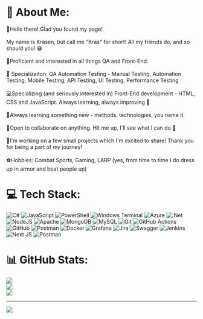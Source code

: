 # 💫 About Me:
👋Hello there! Glad you found my page!<br><br>My name is Krasen, but call me "Kras" for short! All my friends do, and so should you! 😁<br><br>🧠Proficient and interested in all things QA and Front-End:<br><br>🧪 Specializaiton: QA Automation Testing - Manual Testing, Automation Testing, Mobile Testing, API Testing, UI Testing, Performance Testing<br><br>💻Specializing (and seriously interested in) Front-End development - HTML, CSS and JavaScript. Always learning, always improving 🚀<br><br>🚀Always learning something new - methods, technologies, you name it.<br><br>🤝Open to collaborate on anything. Hit me up, I'll see what I can do 💪<br><br>🌱I'm working on a few small projects which I'm excited to share! Thank you for being a part of my journey!<br><br>⚽Hobbies: Combat Sports, Gaming, LARP (yes, from time to time I do dress up in armor and beat people up)


# 💻 Tech Stack:
![C#](https://img.shields.io/badge/c%23-%23239120.svg?style=for-the-badge&logo=csharp&logoColor=white) ![JavaScript](https://img.shields.io/badge/javascript-%23323330.svg?style=for-the-badge&logo=javascript&logoColor=%23F7DF1E) ![PowerShell](https://img.shields.io/badge/PowerShell-%235391FE.svg?style=for-the-badge&logo=powershell&logoColor=white) ![Windows Terminal](https://img.shields.io/badge/Windows%20Terminal-%234D4D4D.svg?style=for-the-badge&logo=windows-terminal&logoColor=white) ![Azure](https://img.shields.io/badge/azure-%230072C6.svg?style=for-the-badge&logo=microsoftazure&logoColor=white) ![.Net](https://img.shields.io/badge/.NET-5C2D91?style=for-the-badge&logo=.net&logoColor=white) ![NodeJS](https://img.shields.io/badge/node.js-6DA55F?style=for-the-badge&logo=node.js&logoColor=white) ![Apache](https://img.shields.io/badge/apache-%23D42029.svg?style=for-the-badge&logo=apache&logoColor=white) ![MongoDB](https://img.shields.io/badge/MongoDB-%234ea94b.svg?style=for-the-badge&logo=mongodb&logoColor=white) ![MySQL](https://img.shields.io/badge/mysql-4479A1.svg?style=for-the-badge&logo=mysql&logoColor=white) ![Git](https://img.shields.io/badge/git-%23F05033.svg?style=for-the-badge&logo=git&logoColor=white) ![GitHub Actions](https://img.shields.io/badge/github%20actions-%232671E5.svg?style=for-the-badge&logo=githubactions&logoColor=white) ![GitHub](https://img.shields.io/badge/github-%23121011.svg?style=for-the-badge&logo=github&logoColor=white) ![Postman](https://img.shields.io/badge/Postman-FF6C37?style=for-the-badge&logo=postman&logoColor=white) ![Docker](https://img.shields.io/badge/docker-%230db7ed.svg?style=for-the-badge&logo=docker&logoColor=white) ![Grafana](https://img.shields.io/badge/grafana-%23F46800.svg?style=for-the-badge&logo=grafana&logoColor=white) ![Jira](https://img.shields.io/badge/jira-%230A0FFF.svg?style=for-the-badge&logo=jira&logoColor=white) ![Swagger](https://img.shields.io/badge/-Swagger-%23Clojure?style=for-the-badge&logo=swagger&logoColor=white) ![Jenkins](https://img.shields.io/badge/jenkins-%232C5263.svg?style=for-the-badge&logo=jenkins&logoColor=white) ![Next JS](https://img.shields.io/badge/Next-black?style=for-the-badge&logo=next.js&logoColor=white) ![Postman](https://img.shields.io/badge/Postman-FF6C37?style=for-the-badge&logo=postman&logoColor=white)
# 📊 GitHub Stats:
![](https://github-readme-stats.vercel.app/api?username=CrimsonKingCodes&theme=dark&hide_border=false&include_all_commits=false&count_private=false)<br/>
![](https://nirzak-streak-stats.vercel.app/?user=CrimsonKingCodes&theme=dark&hide_border=false)<br/>
![](https://github-readme-stats.vercel.app/api/top-langs/?username=CrimsonKingCodes&theme=dark&hide_border=false&include_all_commits=false&count_private=false&layout=compact)

---
[![](https://visitcount.itsvg.in/api?id=CrimsonKingCodes&icon=0&color=0)](https://visitcount.itsvg.in)
